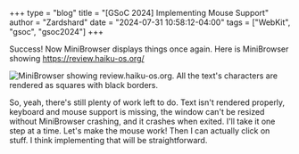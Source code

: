 +++
type = "blog"
title = "[GSoC 2024] Implementing Mouse Support"
author = "Zardshard"
date = "2024-07-31 10:58:12-04:00"
tags = ["WebKit", "gsoc", "gsoc2024"]
+++

Success! Now MiniBrowser displays things once again. Here is MiniBrowser showing https://review.haiku-os.org/

![MiniBrowser showing review.haiku-os.org. All the text's characters are rendered as squares with black borders.](/files/blog/zardshard/MiniBrowser_development/2.png)

So, yeah, there's still plenty of work left to do. Text isn't rendered properly, keyboard and mouse support is missing, the window can't be resized without MiniBrowser crashing, and it crashes when exited. I'll take it one step at a time. Let's make the mouse work! Then I can actually click on stuff. I think implementing that will be straightforward.
